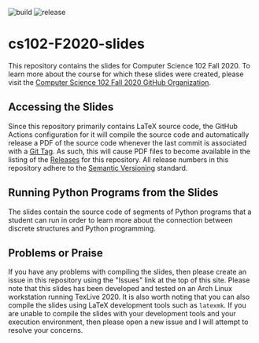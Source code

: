 ![build](../../workflows/build/badge.svg) ![release](../../workflows/release/badge.svg)

# cs102-F2020-slides

This repository contains the slides for Computer Science 102 Fall 2020. To
learn more about the course for which these slides were created, please visit
the [Computer Science 102 Fall 2020 GitHub
Organization](https://github.com/Allegheny-Computer-Science-102-F2020).

## Accessing the Slides

Since this repository primarily contains LaTeX source code, the GitHub Actions
configuration for it will compile the source code and automatically release a
PDF of the source code whenever the last commit is associated with a [Git
Tag](https://git-scm.com/book/en/v2/Git-Basics-Tagging). As such, this will
cause PDF files to become available in the listing of the
[Releases](https://github.com/Allegheny-Computer-Science-102-F2020/cs102-F2020-slides/releases)
for this repository. All release numbers in this repository adhere to the
[Semantic Versioning](http://semver.org/) standard.

## Running Python Programs from the Slides

The slides contain the source code of segments of Python programs that a student
can run in order to learn more about the connection between discrete structures
and Python programming.

## Problems or Praise

If you have any problems with compiling the slides, then please create an
issue in this repository using the "Issues" link at the top of this site. Please
note that this slides has been developed and tested on an Arch Linux
workstation running TexLive 2020. It is also worth noting that you can also
compile the slides using LaTeX development tools such as `latexmk`. If you are
unable to compile the slides with your development tools and your execution
environment, then please open a new issue and I will attempt to resolve your
concerns.
